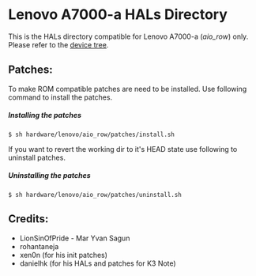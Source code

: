 Lenovo A7000-a HALs Directory
==========
This is the HALs directory compatible for Lenovo A7000-a (_aio_row_) only. Please refer to the [device tree](https://github.com/rohantaneja/android_device_lenovo_aio_row).

## Patches:
To make ROM compatible patches are need to be installed. Use following command to install the patches.
##### Installing the patches
    $ sh hardware/lenovo/aio_row/patches/install.sh
If you want to revert the working dir to it's HEAD state use following to uninstall patches.
##### Uninstalling the patches
    $ sh hardware/lenovo/aio_row/patches/uninstall.sh
    
## Credits:
- LionSinOfPride - Mar Yvan Sagun
- rohantaneja
- xen0n (for his init patches)
- danielhk (for his HALs and patches for K3 Note)

